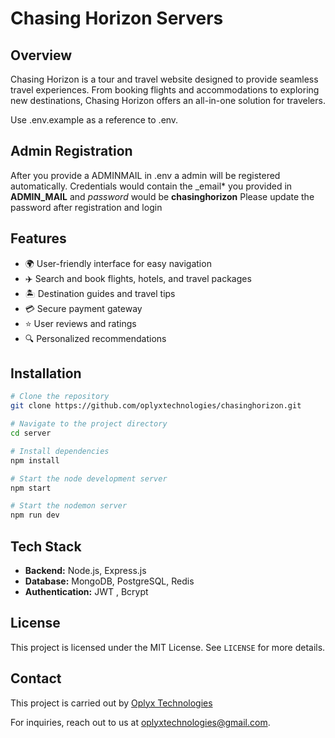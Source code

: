 # Chasing Horizon Servers

## Overview

Chasing Horizon is a tour and travel website designed to provide seamless travel experiences. From booking flights and accommodations to exploring new destinations, Chasing Horizon offers an all-in-one solution for travelers.

Use .env.example as a reference to .env.

## Admin Registration

After you provide a ADMINMAIL in .env a admin will be registered automatically.
Credentials would contain the \_email\* you provided in **ADMIN_MAIL** and _password_ would be **chasinghorizon**
Please update the password after registration and login

## Features

- 🌍 User-friendly interface for easy navigation
- ✈️ Search and book flights, hotels, and travel packages
- 🏝️ Destination guides and travel tips
- 💳 Secure payment gateway
- ⭐ User reviews and ratings
- 🔍 Personalized recommendations

## Installation

```sh
# Clone the repository
git clone https://github.com/oplyxtechnologies/chasinghorizon.git

# Navigate to the project directory
cd server

# Install dependencies
npm install

# Start the node development server
npm start

# Start the nodemon server
npm run dev
```

## Tech Stack

- **Backend:** Node.js, Express.js
- **Database:** MongoDB, PostgreSQL, Redis
- **Authentication:** JWT , Bcrypt

## License

This project is licensed under the MIT License. See `LICENSE` for more details.

## Contact

This project is carried out by [Oplyx Technologies](https://www.oplyx.tech)

For inquiries, reach out to us at [oplyxtechnologies@gmail.com](mailto:oplyxtechnologies@gmail.com).

